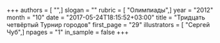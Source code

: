 +++
authors = [ "",]
slogan = ""
rubric = [ "Олимпиады",]
year = "2012"
month = "10"
date = "2017-05-24T18:15:52+03:00"
title = "Тридцать четвёртый Турнир городов"
first_page = "29"
illustrators = [ "Сергей Чуб",]
npages = "1"
in_sample = false
+++
